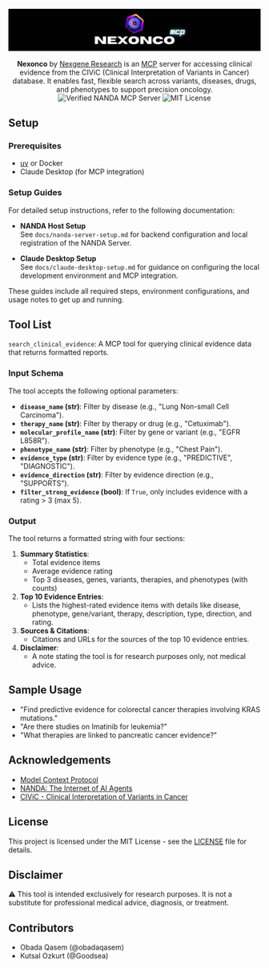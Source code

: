 ![export](assets/nexonco-mcp-banner.jpg)

<div class="title-block" style="text-align: center;" align="center">
    <b>Nexonco</b> by <a href="https://www.nexgene.ai">Nexgene Research</a> is an <a href="https://github.com/modelcontextprotocol">MCP</a> server for accessing clinical evidence from the CIViC (Clinical Interpretation of Variants in Cancer) database. It enables fast, flexible search across variants, diseases, drugs, and phenotypes to support precision oncology.
</div>

<div class="title-block" style="text-align: center;" align="center">
    <img src="http://nanda-registry.com/api/v1/verification/badge/c6284608-6bce-4417-a170-da6c1a117616" alt="Verified NANDA MCP Server" />
    <img src="https://img.shields.io/badge/License-MIT-blue.svg" alt="MIT License" />
</div>

## Setup

### Prerequisites

- [uv](https://github.com/astral-sh/uv) or Docker 
- Claude Desktop (for MCP integration)

### Setup Guides

For detailed setup instructions, refer to the following documentation:

- **NANDA Host Setup**  
  See `docs/nanda-server-setup.md` for backend configuration and local registration of the NANDA Server.

- **Claude Desktop Setup**  
  See `docs/claude-desktop-setup.md` for guidance on configuring the local development environment and MCP integration.

These guides include all required steps, environment configurations, and usage notes to get up and running.

## Tool List

`search_clinical_evidence`: A MCP tool for querying clinical evidence data that returns formatted reports.

### Input Schema
The tool accepts the following optional parameters:
- **`disease_name` (str)**: Filter by disease (e.g., "Lung Non-small Cell Carcinoma").
- **`therapy_name` (str)**: Filter by therapy or drug (e.g., "Cetuximab").
- **`molecular_profile_name` (str)**: Filter by gene or variant (e.g., "EGFR L858R").
- **`phenotype_name` (str)**: Filter by phenotype (e.g., "Chest Pain").
- **`evidence_type` (str)**: Filter by evidence type (e.g., "PREDICTIVE", "DIAGNOSTIC").
- **`evidence_direction` (str)**: Filter by evidence direction (e.g., "SUPPORTS").
- **`filter_strong_evidence` (bool)**: If `True`, only includes evidence with a rating > 3 (max 5).

### Output
The tool returns a formatted string with four sections:
1. **Summary Statistics**:
   - Total evidence items
   - Average evidence rating
   - Top 3 diseases, genes, variants, therapies, and phenotypes (with counts)
2. **Top 10 Evidence Entries**:
   - Lists the highest-rated evidence items with details like disease, phenotype, gene/variant, therapy, description, type, direction, and rating.
3. **Sources & Citations**:
   - Citations and URLs for the sources of the top 10 evidence entries.
4. **Disclaimer**:
   - A note stating the tool is for research purposes only, not medical advice.


## Sample Usage 

- "Find predictive evidence for colorectal cancer therapies involving KRAS mutations."
- "Are there studies on Imatinib for leukemia?"
- "What therapies are linked to pancreatic cancer evidence?"

## Acknowledgements

- [Model Context Protocol](https://github.com/modelcontextprotocol/python-sdk)
- [NANDA: The Internet of AI Agents](https://nanda.media.mit.edu/)
- [CIViC - Clinical Interpretation of Variants in Cancer](https://civicdb.org)


## License

This project is licensed under the MIT License - see the <a href="LICENSE">LICENSE</a> file for details.

## Disclaimer

⚠️ This tool is intended exclusively for research purposes. It is not a substitute for professional medical advice, diagnosis, or treatment.

## Contributors 
- Obada Qasem (@obadaqasem)
- Kutsal Ozkurt (@Goodsea)
